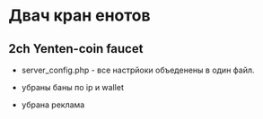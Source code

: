 # Двач кран енотов
## 2ch Yenten-coin faucet


* server_config.php - все настрйоки объеденены в один файл.

* убраны баны по ip и wallet

* убрана реклама
